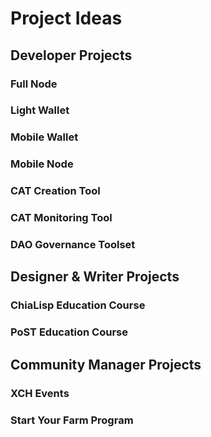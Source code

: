 # Project Ideas

## Developer Projects

### Full Node
### Light Wallet
### Mobile Wallet
### Mobile Node
### CAT Creation Tool
### CAT Monitoring Tool
### DAO Governance Toolset

## Designer & Writer Projects

### ChiaLisp Education Course
### PoST Education Course

## Community Manager Projects

### XCH Events
### Start Your Farm Program
